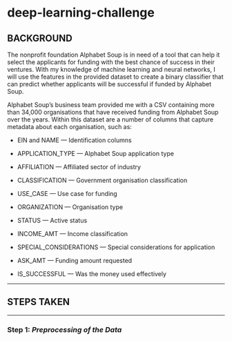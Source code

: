 # deep-learning-challenge

## BACKGROUND

The nonprofit foundation Alphabet Soup is in need of a tool that can help it select the applicants for funding with the best chance of success in their ventures.  With my knowledge of machine learning and neural networks, I will use the features in the provided dataset to create a binary classifier that can predict whether applicants will be successful if funded by Alphabet Soup.

Alphabet Soup’s business team provided me with a CSV containing more than 34,000 organisations that have received funding from Alphabet Soup over the years.  Within this dataset are a number of columns that capture metadata about each organisation, such as:

  - EIN and NAME — Identification columns

  - APPLICATION_TYPE — Alphabet Soup application type

  - AFFILIATION — Affiliated sector of industry

  - CLASSIFICATION — Government organisation classification

  - USE_CASE — Use case for funding

  - ORGANIZATION — Organisation type

  - STATUS — Active status

  - INCOME_AMT — Income classification

  - SPECIAL_CONSIDERATIONS — Special considerations for application

  - ASK_AMT — Funding amount requested

  - IS_SUCCESSFUL — Was the money used effectively

________________________________________

## STEPS TAKEN

________________________________________

### Step 1: *Preprocessing of the Data*



